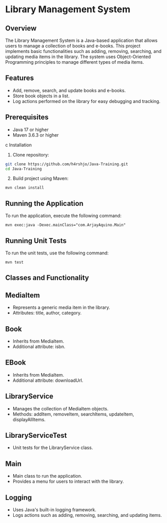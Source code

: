 # Library Management System

## Overview

The Library Management System is a Java-based application that allows users to manage a collection of books and e-books. This project implements basic functionalities such as adding, removing, searching, and updating media items in the library. The system uses Object-Oriented Programming principles to manage different types of media items.

## Features
- Add, remove, search, and update books and e-books.
- Store book objects in a list.
- Log actions performed on the library for easy debugging and tracking.

## Prerequisites
- Java 17 or higher
- Maven 3.6.3 or higher

c Installation
1. Clone repository:
```bash
git clone https://github.com/h4rshjo/Java-Training.git
cd Java-Training
```
2. Build project using Maven:
```
mvn clean install
```

## Running the Application
To run the application, execute the following command:
```
mvn exec:java -Dexec.mainClass="com.ArjayAquino.Main"
```

## Running Unit Tests
To run the unit tests, use the following command:
```
mvn test
```
## Classes and Functionality
## MediaItem
- Represents a generic media item in the library.
- Attributes: title, author, category.
## Book
- Inherits from MediaItem.
- Additional attribute: isbn.
## EBook
- Inherits from MediaItem.
- Additional attribute: downloadUrl.
## LibraryService
- Manages the collection of MediaItem objects.
- Methods: addItem, removeItem, searchItems, updateItem, displayAllItems.
## LibraryServiceTest
- Unit tests for the LibraryService class.
## Main
- Main class to run the application.
- Provides a menu for users to interact with the library.
## Logging
- Uses Java's built-in logging framework.
- Logs actions such as adding, removing, searching, and updating items.
